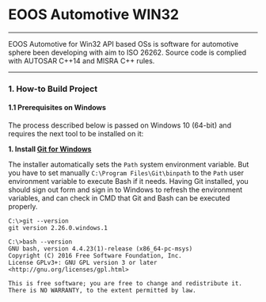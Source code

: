 # EOOS Automotive WIN32
---

EOOS Automotive for Win32 API based OSs is software for automotive sphere been developing 
with aim to ISO 26262. Source code is complied with AUTOSAR C++14 and MISRA C++ rules.

---

### 1. How-to Build Project

#### 1.1 Prerequisites on Windows

The process described below is passed on Windows 10 (64-bit) and requires the next tool to be installed on it:

**1. Install [Git for Windows](https://git-scm.com/downloads)**

The installer automatically sets the `Path` system environment variable.
But you have to set manually `C:\Program Files\Git\binpath` to the `Path` user environment variable to execute Bash if it needs. 
Having Git installed, you should sign out form and sign in to Windows to refresh the environment variables, and can check 
in CMD that Git and Bash can be executed properly.

```
C:\>git --version
git version 2.26.0.windows.1
 
C:\>bash --version
GNU bash, version 4.4.23(1)-release (x86_64-pc-msys)
Copyright (C) 2016 Free Software Foundation, Inc.
License GPLv3+: GNU GPL version 3 or later <http://gnu.org/licenses/gpl.html>
 
This is free software; you are free to change and redistribute it.
There is NO WARRANTY, to the extent permitted by law.
```